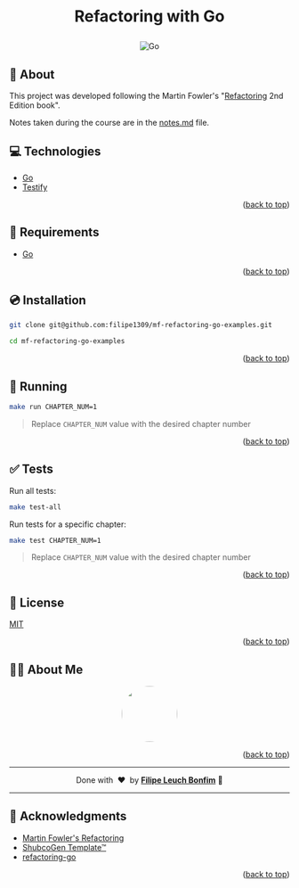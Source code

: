 
<a name="readme-top"></a>

# <p align="center">Refactoring with Go</p>

<p align="center">
    <img src="https://img.shields.io/badge/Code-Go-informational?style=flat-square&logo=go&color=00ADD8" alt="Go" />
</p>

## 💬 About

This project was developed following the Martin Fowler's "[Refactoring](https://www.amazon.com/Refactoring-Improving-Existing-Addison-Wesley-Signature/dp/0134757599) 2nd Edition book".

Notes taken during the course are in the [notes.md](notes.md) file.

## :computer: Technologies

- [Go](https://golang.org/)
- [Testify](https://pkg.go.dev/github.com/stretchr/testify/assert)

<p align="right">(<a href="#readme-top">back to top</a>)</p>

## :scroll: Requirements

- [Go](https://golang.org/)

<p align="right">(<a href="#readme-top">back to top</a>)</p>

## :cd: Installation

```sh
git clone git@github.com:filipe1309/mf-refactoring-go-examples.git
```

```sh
cd mf-refactoring-go-examples
```

<p align="right">(<a href="#readme-top">back to top</a>)</p>

## :runner: Running

```sh
make run CHAPTER_NUM=1
```
> Replace `CHAPTER_NUM` value with the desired chapter number


<p align="right">(<a href="#readme-top">back to top</a>)</p>

## :white_check_mark: Tests

Run all tests:
```sh
make test-all
```

Run tests for a specific chapter:
```sh
make test CHAPTER_NUM=1
```
> Replace `CHAPTER_NUM` value with the desired chapter number

<p align="right">(<a href="#readme-top">back to top</a>)</p>

<!-- 

## Contributing

Pull requests are welcome. For major changes, please open an issue first to discuss what you would like to change.

Please make sure to update tests as appropriate. -->

## :memo: License

[MIT](https://choosealicense.com/licenses/mit/)

<p align="right">(<a href="#readme-top">back to top</a>)</p>

## 🧙‍♂️ About Me

<p align="center">
    <a style="font-weight: bold" href="https://github.com/filipe1309/">
    <img style="border-radius:50%" width="100px; "src="https://github.com/filipe1309.png"/>
    </a>
</p>

<p align="right">(<a href="#readme-top">back to top</a>)</p>

---

<p align="center">
    Done with&nbsp;&nbsp;♥️&nbsp;&nbsp;by <a style="font-weight: bold" href="https://github.com/filipe1309/">Filipe Leuch Bonfim</a> 🖖
</p>

---

## :clap: Acknowledgments

- [Martin Fowler's Refactoring](https://www.amazon.com/Refactoring-Improving-Existing-Addison-Wesley-Signature/dp/0134757599)
- [ShubcoGen Template™](https://github.com/filipe1309/shubcogen-template)
- [refactoring-go](https://github.com/Rosalita/refactoring-go)

<p align="right">(<a href="#readme-top">back to top</a>)</p>

